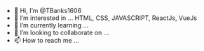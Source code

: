 - 👋 Hi, I’m @TBanks1606
- 👀 I’m interested in ... HTML, CSS, JAVASCRIPT, ReactJs, VueJs
- 🌱 I’m currently learning ...
- 💞️ I’m looking to collaborate on ...
- 📫 How to reach me ...

<!---
TBanks1606/TBanks1606 is a ✨ special ✨ repository because its `README.md` (this file) appears on your GitHub profile.
You can click the Preview link to take a look at your changes.
--->

